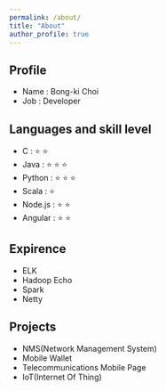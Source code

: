```yaml
---
permalink: /about/
title: "About"
author_profile: true
---
```


## Profile
- Name : Bong-ki Choi
- Job : Developer

## Languages and skill level
- C : :star: :star: 
- Java : :star: :star: :star:
- Python : :star: :star: :star:
- Scala : :star:
- Node.js : :star: :star:
- Angular : :star: :star:

## Expirence
 - ELK
 - Hadoop Echo 
 - Spark
 - Netty

## Projects
  - NMS(Network Management System)
  - Mobile Wallet
  - Telecommunications Mobile Page
  - IoT(Internet Of Thing)
  
